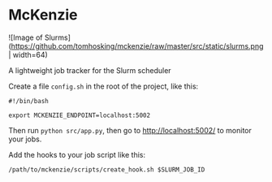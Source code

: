 # McKenzie 

![Image of Slurms](https://github.com/tomhosking/mckenzie/raw/master/src/static/slurms.png | width=64)

A lightweight job tracker for the Slurm scheduler

Create a file `config.sh` in the root of the project, like this:

```
#!/bin/bash

export MCKENZIE_ENDPOINT=localhost:5002
```

Then run `python src/app.py`, then go to [http://localhost:5002/](http://localhost:5002/) to monitor your jobs.

Add the hooks to your job script like this:
```
/path/to/mckenzie/scripts/create_hook.sh $SLURM_JOB_ID
```